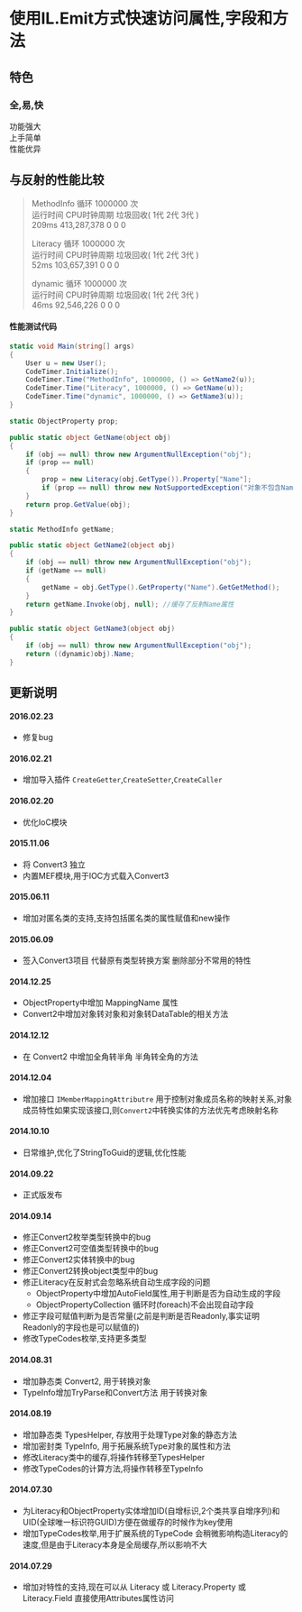 # 使用IL.Emit方式快速访问属性,字段和方法   

## 特色  
### 全,易,快
功能强大  
上手简单  
性能优异  

## 与反射的性能比较  

>MethodInfo 循环 1000000 次  
>运行时间    CPU时钟周期    垃圾回收( 1代      2代      3代 )    
>209ms       413,287,378              0        0        0     
>                                                           
>Literacy 循环 1000000 次                                      
>运行时间    CPU时钟周期    垃圾回收( 1代      2代      3代 )   
>52ms        103,657,391              0        0        0     
>                                                           
>dynamic 循环 1000000 次                                       
>运行时间    CPU时钟周期    垃圾回收( 1代      2代      3代 )   
>46ms        92,546,226               0        0        0     

#### 性能测试代码
```csharp
static void Main(string[] args)
{
    User u = new User();
    CodeTimer.Initialize();
    CodeTimer.Time("MethodInfo", 1000000, () => GetName2(u));
    CodeTimer.Time("Literacy", 1000000, () => GetName(u));
    CodeTimer.Time("dynamic", 1000000, () => GetName3(u));
}

static ObjectProperty prop;

public static object GetName(object obj)
{
    if (obj == null) throw new ArgumentNullException("obj");
    if (prop == null)
    {
        prop = new Literacy(obj.GetType()).Property["Name"];
        if (prop == null) throw new NotSupportedException("对象不包含Name属性");
    }
    return prop.GetValue(obj);
}

static MethodInfo getName;

public static object GetName2(object obj)
{
    if (obj == null) throw new ArgumentNullException("obj");
    if (getName == null)
    {
        getName = obj.GetType().GetProperty("Name").GetGetMethod();
    }
    return getName.Invoke(obj, null); //缓存了反射Name属性
}

public static object GetName3(object obj)
{
    if (obj == null) throw new ArgumentNullException("obj");
    return ((dynamic)obj).Name;
}
```

## 更新说明  
#### 2016.02.23  
* 修复bug  

#### 2016.02.21  
* 增加导入插件 `CreateGetter`,`CreateSetter`,`CreateCaller`

#### 2016.02.20  
* 优化IoC模块  

#### 2015.11.06
* 将 Convert3 独立  
* 内置MEF模块,用于IOC方式载入Convert3  

#### 2015.06.11  
* 增加对匿名类的支持,支持包括匿名类的属性赋值和new操作  

#### 2015.06.09  
* 签入Convert3项目 代替原有类型转换方案 删除部分不常用的特性  

#### 2014.12.25  
* ObjectProperty中增加 MappingName 属性  
* Convert2中增加对象转对象和对象转DataTable的相关方法  

#### 2014.12.12
* 在 Convert2 中增加全角转半角 半角转全角的方法  

#### 2014.12.04
* 增加接口 `IMemberMappingAttributre` 用于控制对象成员名称的映射关系,对象成员特性如果实现该接口,则`Convert2`中转换实体的方法优先考虑映射名称

#### 2014.10.10
* 日常维护,优化了StringToGuid的逻辑,优化性能

#### 2014.09.22  
* 正式版发布

#### 2014.09.14  
* 修正Convert2枚举类型转换中的bug
* 修正Convert2可空值类型转换中的bug
* 修正Convert2实体转换中的bug
* 修正Convert2转换object类型中的bug
* 修正Literacy在反射式会忽略系统自动生成字段的问题
  * ObjectProperty中增加AutoField属性,用于判断是否为自动生成的字段
  * ObjectPropertyCollection 循环时(foreach)不会出现自动字段
* 修正字段可赋值判断为是否常量(之前是判断是否Readonly,事实证明Readonly的字段也是可以赋值的)
* 修改TypeCodes枚举,支持更多类型

#### 2014.08.31  
* 增加静态类 Convert2, 用于转换对象  
* TypeInfo增加TryParse和Convert方法 用于转换对象   
  
#### 2014.08.19  
* 增加静态类 TypesHelper, 存放用于处理Type对象的静态方法  
* 增加密封类 TypeInfo, 用于拓展系统Type对象的属性和方法  
* 修改Literacy类中的缓存,将操作转移至TypesHelper  
* 修改TypeCodes的计算方法,将操作转移至TypeInfo  
  
#### 2014.07.30  
* 为Literacy和ObjectProperty实体增加ID(自增标识,2个类共享自增序列)和UID(全球唯一标识符GUID)方便在做缓存的时候作为key使用  
* 增加TypeCodes枚举,用于扩展系统的TypeCode 会稍微影响构造Literacy的速度,但是由于Literacy本身是全局缓存,所以影响不大  
  
#### 2014.07.29  
* 增加对特性的支持,现在可以从 Literacy 或 Literacy.Property 或 Literacy.Field 直接使用Attributes属性访问  
